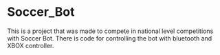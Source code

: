 # Soccer_Bot
This is a project that was made to compete in national level competitions with Soccer Bot. There is code for  controlling the bot with bluetooth and XBOX controller.
